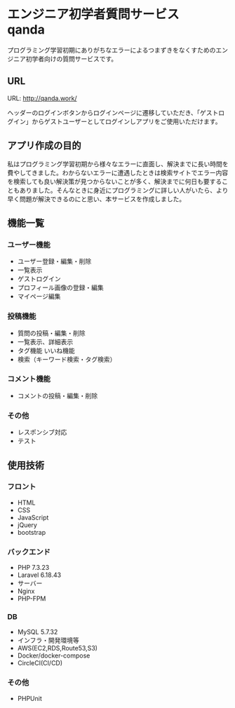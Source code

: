 # エンジニア初学者質問サービス　qanda
プログラミング学習初期にありがちなエラーによるつまずきをなくすためのエンジニア初学者向けの質問サービスです。

## URL
URL: http://qanda.work/

ヘッダーのログインボタンからログインページに遷移していただき、「ゲストログイン」からゲストユーザーとしてログインしアプリをご使用いただけます。

## アプリ作成の目的
私はプログラミング学習初期から様々なエラーに直面し、解決までに長い時間を費やしてきました。わからないエラーに遭遇したときは検索サイトでエラー内容を検索しても良い解決策が見つからないことが多く、解決までに何日も要することもありました。そんなときに身近にプログラミングに詳しい人がいたら、より早く問題が解決できるのにと思い、本サービスを作成しました。

## 機能一覧
### ユーザー機能
- ユーザー登録・編集・削除
- 一覧表示
- ゲストログイン
- プロフィール画像の登録・編集
- マイページ編集
### 投稿機能
- 質問の投稿・編集・削除
- 一覧表示、詳細表示
- タグ機能
いいね機能
- 検索（キーワード検索・タグ検索）
### コメント機能
- コメントの投稿・編集・削除
### その他
- レスポンシブ対応
- テスト
## 使用技術
### フロント
- HTML
- CSS
- JavaScript
- jQuery
- bootstrap
### バックエンド
- PHP 7.3.23
- Laravel 6.18.43
- サーバー
- Nginx
- PHP-FPM
### DB
- MySQL 5.7.32
- インフラ・開発環境等
- AWS(EC2,RDS,Route53,S3)
- Docker/docker-compose
- CircleCI(CI/CD)
### その他
- PHPUnit

